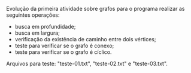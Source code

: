 Evolução da primeira atividade sobre grafos para o programa realizar as seguintes operações: 

* busca em profundidade;
* busca em largura;
* verificação da existência de caminho entre dois vértices;
* teste para verificar se o grafo é conexo;
* teste para verificar se o grafo é cíclico.

Arquivos para teste: "teste-01.txt", "teste-02.txt" e "teste-03.txt".